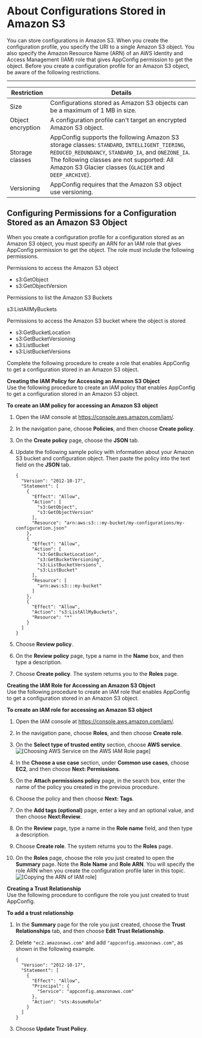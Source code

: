 # About Configurations Stored in Amazon S3<a name="appconfig-creating-configuration-and-profile-S3-source"></a>

You can store configurations in Amazon S3\. When you create the configuration profile, you specify the URI to a single Amazon S3 object\. You also specify the Amazon Resource Name \(ARN\) of an AWS Identity and Access Management \(IAM\) role that gives AppConfig permission to get the object\. Before you create a configuration profile for an Amazon S3 object, be aware of the following restrictions\.


****  

| Restriction | Details | 
| --- | --- | 
|  Size  |  Configurations stored as Amazon S3 objects can be a maximum of 1 MB in size\.  | 
|  Object encryption  |  A configuration profile can't target an encrypted Amazon S3 object\.  | 
|  Storage classes  |  AppConfig supports the following Amazon S3 storage classes: `STANDARD`, `INTELLIGENT_TIERING`, `REDUCED_REDUNDANCY`, `STANDARD_IA`, and `ONEZONE_IA`\. The following classes are not supported: All Amazon S3 Glacier classes \(`GLACIER` and `DEEP_ARCHIVE`\)\.  | 
|  Versioning  |  AppConfig requires that the Amazon S3 object use versioning\.  | 

## Configuring Permissions for a Configuration Stored as an Amazon S3 Object<a name="appconfig-creating-configuration-and-profile-S3-source-permissions"></a>

When you create a configuration profile for a configuration stored as an Amazon S3 object, you must specify an ARN for an IAM role that gives AppConfig permission to get the object\. The role must include the following permissions\.

Permissions to access the Amazon S3 object
+ s3:GetObject
+ s3:GetObjectVersion

Permissions to list the Amazon S3 Buckets

s3:ListAllMyBuckets

Permissions to access the Amazon S3 bucket where the object is stored
+ s3:GetBucketLocation
+ s3:GetBucketVersioning
+ s3:ListBucket
+ s3:ListBucketVersions

Complete the following procedure to create a role that enables AppConfig to get a configuration stored in an Amazon S3 object\.

**Creating the IAM Policy for Accessing an Amazon S3 Object**  
Use the following procedure to create an IAM policy that enables AppConfig to get a configuration stored in an Amazon S3 object\.

**To create an IAM policy for accessing an Amazon S3 object**

1. Open the IAM console at [https://console\.aws\.amazon\.com/iam/](https://console.aws.amazon.com/iam/)\.

1. In the navigation pane, choose **Policies**, and then choose **Create policy**\.

1. On the **Create policy** page, choose the **JSON** tab\.

1. Update the following sample policy with information about your Amazon S3 bucket and configuration object\. Then paste the policy into the text field on the **JSON** tab\. 

   ```
   {
     "Version": "2012-10-17",
     "Statement": [
       {
         "Effect": "Allow",
         "Action": [
           "s3:GetObject",
           "s3:GetObjectVersion"
         ],
         "Resource": "arn:aws:s3:::my-bucket/my-configurations/my-configuration.json"
       },
       {
         "Effect": "Allow",
         "Action": [
           "s3:GetBucketLocation",
           "s3:GetBucketVersioning",
           "s3:ListBucketVersions",
           "s3:ListBucket"
         ],
         "Resource": [
           "arn:aws:s3:::my-bucket"
         ]
       },
       {
         "Effect": "Allow",
         "Action": "s3:ListAllMyBuckets",
         "Resource": "*"
       } 
     ]
   }
   ```

1. Choose **Review policy**\.

1. On the **Review policy** page, type a name in the **Name** box, and then type a description\.

1. Choose **Create policy**\. The system returns you to the **Roles** page\.

**Creating the IAM Role for Accessing an Amazon S3 Object**  
Use the following procedure to create an IAM role that enables AppConfig to get a configuration stored in an Amazon S3 object\.

**To create an IAM role for accessing an Amazon S3 object**

1. Open the IAM console at [https://console\.aws\.amazon\.com/iam/](https://console.aws.amazon.com/iam/)\.

1. In the navigation pane, choose **Roles**, and then choose **Create role**\.

1. On the **Select type of trusted entity** section, choose **AWS service**\.  
![\[Choosing AWS Service on the AWS IAM Role page\]](http://docs.aws.amazon.com/systems-manager/latest/userguide/images/appconfig-s3-role-1.png)

1. In the **Choose a use case** section, under **Common use cases**, choose **EC2**, and then choose **Next: Permissions**\.

1. On the **Attach permissions policy** page, in the search box, enter the name of the policy you created in the previous procedure\. 

1. Choose the policy and then choose **Next: Tags**\.

1. On the **Add tags \(optional\)** page, enter a key and an optional value, and then choose **Next:Review**\.

1. On the **Review** page, type a name in the **Role name** field, and then type a description\.

1. Choose **Create role**\. The system returns you to the **Roles** page\.

1. On the **Roles** page, choose the role you just created to open the **Summary** page\. Note the **Role Name** and **Role ARN**\. You will specify the role ARN when you create the configuration profile later in this topic\.  
![\[Copying the ARN of IAM role\]](http://docs.aws.amazon.com/systems-manager/latest/userguide/images/appconfig-s3-role-2.png)

**Creating a Trust Relationship**  
Use the following procedure to configure the role you just created to trust AppConfig\.

**To add a trust relationship**

1. In the **Summary** page for the role you just created, choose the **Trust Relationships** tab, and then choose **Edit Trust Relationship**\.

1. Delete `"ec2.amazonaws.com"` and add `"appconfig.amazonaws.com"`, as shown in the following example\.

   ```
   {
     "Version": "2012-10-17",
     "Statement": [
       {
         "Effect": "Allow",
         "Principal": {
           "Service": "appconfig.amazonaws.com"
         },
         "Action": "sts:AssumeRole"
       }
     ]
   }
   ```

1. Choose **Update Trust Policy**\.